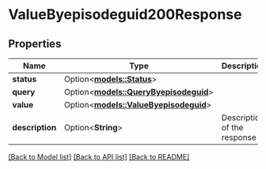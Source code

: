 # ValueByepisodeguid200Response

## Properties

Name | Type | Description | Notes
------------ | ------------- | ------------- | -------------
**status** | Option<[**models::Status**](status.md)> |  | [optional]
**query** | Option<[**models::QueryByepisodeguid**](query_byepisodeguid.md)> |  | [optional]
**value** | Option<[**models::ValueByepisodeguid**](value_byepisodeguid.md)> |  | [optional]
**description** | Option<**String**> | Description of the response  | [optional]

[[Back to Model list]](../README.md#documentation-for-models) [[Back to API list]](../README.md#documentation-for-api-endpoints) [[Back to README]](../README.md)


